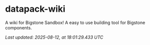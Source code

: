 # datapack-wiki
A wiki for Bigstone Sandbox! A easy to use building tool for Bigstone components.

_Last updated: 2025-08-12, at 18:01:29.433 UTC_
